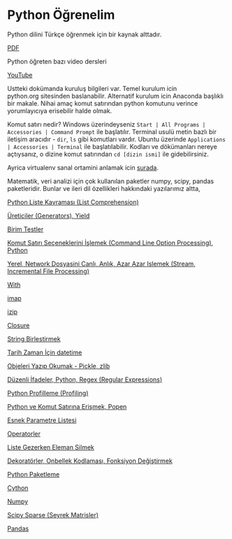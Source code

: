 # Python Öğrenelim

Python dilini Türkçe öğrenmek için bir kaynak alttadır.

[PDF](https://drive.google.com/uc?export=view&id=1uyPlvdEVlqrzM6eQwGKh7WmkHFqT1ku_)

Python öğreten bazı video dersleri

[YouTube](https://www.youtube.com/watch?v=CF8C5gOZaws&list=PLP6Cnd5VHAi5M0NvHDfsQaokaw_4kPAEu)

Ustteki dokümanda kuruluş bilgileri var. Temel kurulum icin python.org sitesinden baslanabilir. Alternatif kurulum icin Anaconda başlıklı bir makale. Nihai amaç komut satırından python komutunu verince yorumlayıcıya erisebilir halde olmak.

Komut satırı nedir? Windows üzerindeyseniz `Start | All Programs |
Accessories | Command Prompt` ile başlatılır. Terminal usulü metin
bazlı bir iletişim aracıdır - `dir`, `ls` gibi komutları
vardır. Ubuntu üzerinde `Applications | Accessories | Terminal` ile
başlatılabilir. Kodları ve dökümanları nereye açtıysanız, o dizine
komut satırından `cd [dizin ismi]` ile gidebilirsiniz.

Ayrica virtualenv sanal ortamini anlamak icin
[surada](../../2018/08/virtualenv-python-izole-sanal-calsma.html).

Matematik, veri analizi için çok kullanılan paketler numpy, scipy,
pandas paketleridir. Bunlar ve ileri dil özellikleri hakkındaki
yazılarımız altta,

[Python Liste Kavraması (List Comprehension)](../../2021/12/python-list-comprehension.html)

[Üreticiler (Generators), Yield](../../2011/02/fonksiyon-gezmek-ve-yield.html)

[Birim Testler](../../2016/05/birim-testleri-taklitlemek-mocking-ve.html)

[Komut Satırı Seçeneklerini İşlemek (Command Line Option Processing), Python](../../2018/08/komut-satr-seceneklerini-islemek.html)

[Yerel, Network Dosyasini Canlı, Anlık, Azar Azar Islemek (Stream, Incremental File Processing)](../../2018/08/canl-aks-anlk-azar-azar-islem-stream.html)

[With](../../2013/01/python-with-komutu-contextmanager.html)

[imap](../../2011/02/imap.html)

[izip](../../2010/06/izip.html)

[Closure](../../2009/05/closure.html)

[String Birlestirmek](../../2011/03/string-birlestirmek.html)

[Tarih Zaman İçin datetime](../../2016/06/datetime.html)

[Objeleri Yazıp Okumak - Pickle, zlib](../../2010/10/objeleri-yazip-okumak-pickle.html)

[Düzenli İfadeler, Python, Regex (Regular Expressions)](../.././2016/02/duzenli-ifadeler-python-regex-regular.html)

[Python Profilleme (Profiling)](../../2014/09/python-profilleme-profiling.html)

[Python ve Komut Satırına Erişmek, Popen](../../2014/12/popen-python-ve-komut-satirina-erismek.html)

[Esnek Parametre Listesi](../../2011/02/esnek-parametre-listesi.html)

[Operatorler](../../2011/02/operatorler.html)

[Liste Gezerken Eleman Silmek](../../2011/03/liste-gezerken-eleman-silmek.html)

[Dekoratörler, Onbellek Kodlaması, Fonksiyon Değiştirmek](../../2013/07/onbelleklemeyi-dekorator-ile-yapmak.html)

[Python Paketleme](../../2012/04/python-paketleme.html)

[Cython](../../2010/11/cython.html)

[Numpy](../../2016/10/numpy.html)

[Scipy Sparse (Seyrek Matrisler)](../../2016/04/scipy-seyrek-matrisler-sparse-matrices.html)

[Pandas](../../2016/08/pandas.html)


